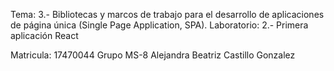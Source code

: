 Tema: 3.- Bibliotecas y marcos de trabajo para el desarrollo de aplicaciones de página única (Single Page Application, SPA).
Laboratorio: 2.- Primera aplicación React

Matricula: 17470044   Grupo MS-8
Alejandra Beatriz Castillo Gonzalez
